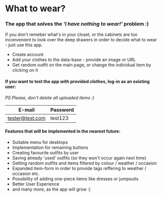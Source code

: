 # __What to wear?__
### The app that solves the _'I have nothing to wear!'_ problem :)


If you don't remeber what's in your closet, or the cabinets are too inconvenient to look over the deep drawers in order to decide what to wear - just use this app.

- Create account
- Add your clothes to the data-base - provide an image or URL
- Get random outfit on the main page, or change the individual item by clicking on it

#### If you want to test the app with provided clothes, log-in as an existing user: 
 _PS  Please, don't delete all uploaded items :)_

| E-mail | Password |
| ------ | ------ |
| tester@test.com | test123 |

#### Features that will be implemented in the nearest future:
- Suitable menu for desktops
- Implementation for remaining buttons
- Creating favourite outfits by user 
- Saving already 'used' outfits (so they won't occur again next time)
- Getting random outfits and items filtered by colour / weather / occasion
- Expanded item-form in order to provide tags reffering to weather / occasion etc.
- Possibility of adding one-piece items like dresses or jumpsuits
- Better User Experience
- and many more, as the app will grow :)